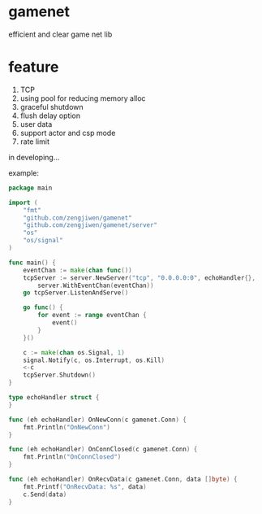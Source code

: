 # gamenet
efficient and clear game net lib

# feature
1. TCP
2. using pool for reducing memory alloc
3. graceful shutdown
4. flush delay option
5. user data
6. support actor and csp mode
7. rate limit

in developing...

example:
```go
package main

import (
	"fmt"
	"github.com/zengjiwen/gamenet"
	"github.com/zengjiwen/gamenet/server"
	"os"
	"os/signal"
)

func main() {
	eventChan := make(chan func())
	tcpServer := server.NewServer("tcp", "0.0.0.0:0", echoHandler{},
		server.WithEventChan(eventChan))
	go tcpServer.ListenAndServe()

	go func() {
		for event := range eventChan {
			event()
		}
	}()

	c := make(chan os.Signal, 1)
	signal.Notify(c, os.Interrupt, os.Kill)
	<-c
	tcpServer.Shutdown()
}

type echoHandler struct {
}

func (eh echoHandler) OnNewConn(c gamenet.Conn) {
	fmt.Println("OnNewConn")
}

func (eh echoHandler) OnConnClosed(c gamenet.Conn) {
	fmt.Println("OnConnClosed")
}

func (eh echoHandler) OnRecvData(c gamenet.Conn, data []byte) {
	fmt.Printf("OnRecvData: %s", data)
	c.Send(data)
}
```
